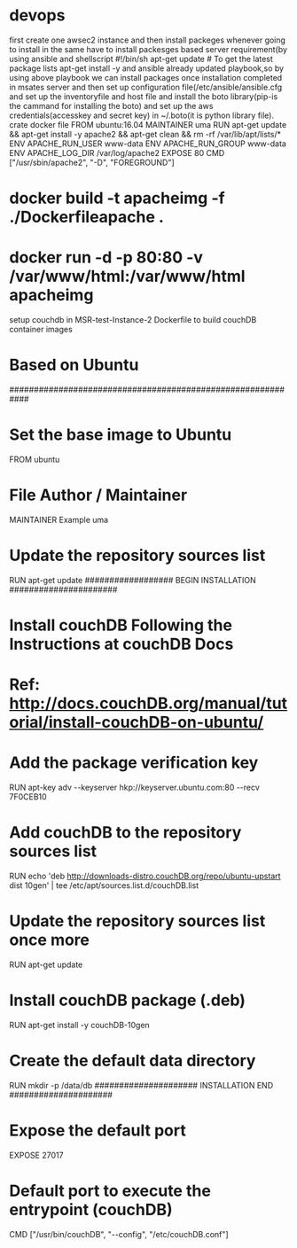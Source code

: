 # devops
first create one awsec2 instance and then install packeges whenever going to install in the same have to install packesges based server requirement(by using ansible and shellscript
#!/bin/sh
apt-get update  # To get the latest package lists
apt-get install <package name> -y
  and ansible already updated playbook,so by using above playbook we can install packages
  once installation completed in msates server and then set up configuration file(/etc/ansible/ansible.cfg
  and set up the inventoryfile and host file and install the boto library(pip-is the cammand for installing the boto)
  and set up the aws credentials(accesskey and secret key) in ~/.boto(it is python library file).
  crate docker file 
      FROM ubuntu:16.04
      MAINTAINER uma
      RUN apt-get update && apt-get install -y apache2 && apt-get clean && rm -rf /var/lib/apt/lists/*
      ENV APACHE_RUN_USER www-data
      ENV APACHE_RUN_GROUP www-data
      ENV APACHE_LOG_DIR /var/log/apache2
      EXPOSE 80
      CMD ["/usr/sbin/apache2", "-D", "FOREGROUND"]
  # docker build -t apacheimg -f ./Dockerfileapache .
  # docker run -d -p 80:80 -v /var/www/html:/var/www/html apacheimg 
setup couchdb in MSR-test-Instance-2
     Dockerfile to build couchDB container images
# Based on Ubuntu
############################################################
# Set the base image to Ubuntu
FROM ubuntu

# File Author / Maintainer
MAINTAINER Example uma

# Update the repository sources list
RUN apt-get update
################## BEGIN INSTALLATION ######################
# Install couchDB Following the Instructions at couchDB Docs
# Ref: http://docs.couchDB.org/manual/tutorial/install-couchDB-on-ubuntu/
# Add the package verification key
RUN apt-key adv --keyserver hkp://keyserver.ubuntu.com:80 --recv 7F0CEB10

# Add couchDB to the repository sources list
RUN echo 'deb http://downloads-distro.couchDB.org/repo/ubuntu-upstart dist 10gen' | tee /etc/apt/sources.list.d/couchDB.list

# Update the repository sources list once more
RUN apt-get update

# Install couchDB package (.deb)
RUN apt-get install -y couchDB-10gen

# Create the default data directory
RUN mkdir -p /data/db
##################### INSTALLATION END #####################
# Expose the default port
EXPOSE 27017

# Default port to execute the entrypoint (couchDB)
CMD ["/usr/bin/couchDB", "--config", "/etc/couchDB.conf"]

       
